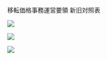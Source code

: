 移転価格事務運営要領 新旧対照表

![](https://www.nta.go.jp/tmp/fa04c52c-381a-4798-a1b3-3cba11775a66/images/e627c55ec114a3bbe788ada1c1fdada95b079c37ae7fd96f570fcae1a44ca093.jpg)

![](https://www.nta.go.jp/tmp/fa04c52c-381a-4798-a1b3-3cba11775a66/images/7c38bfb8c7d38ff69693dfe4db0f6048f71c25560d5c9727b7ed424704f8612b.jpg)

![](https://www.nta.go.jp/tmp/fa04c52c-381a-4798-a1b3-3cba11775a66/images/33f43bc364dc840058927db75e18dbb6d4cf0d4425df72359fa63e75db16dc4a.jpg)